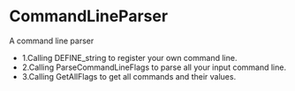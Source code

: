 # CommandLineParser
A command line parser
* 1.Calling DEFINE_string to register your own command line.
* 2.Calling ParseCommandLineFlags to parse all your input command line.
* 3.Calling GetAllFlags to get all commands and their values.
